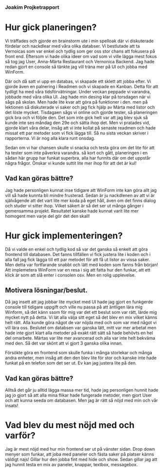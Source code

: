 ### Joakim Projketrapport

# Hur gick planeringen?
Vi träffades och gjorde en brainstorm ute i min spelloak där vi diskuterade fördelar och nackdlear med våra olika databser. Vi bestlutade att ta Vernoicas som var enkel och tydlig som ger oss stor chans att fokusera på front end. 
Eftersom vi hade olika ideer om vad som vi ville lägga mest fokus så tog jag User, Anna-Märta Restaurant och Vernonica Backend. Jag hade redan gjort en console så tänkte jag vill träna mer på UI och jobba med WinForm. 

Där och då satt vi upp en databas, vi skapade ett sklett att jobba efter. Vi gjorde även en palnering i Readmen och vi skapade en Kanban. Detta för att tydligt ha med våra tidsförvätningar. 
Under veckan peppade vi varandra, jobbade med våra olika UI. Jag hade min desing klar på torsdagen när vi sågs på skolan. Men hade lite kvar att göra på funktioner i den. 
men på lektionen så diskuterade vi saker och jag fick hjälp av Märta med listor och det löste mycket. 
Tisdagaen sågs vi online och gjorde tester, så planeringen gick bra och vi följde den. Det som inte gick helt var att jag blev sjuk så kunde inte ses måndag den 29e och sätta ihop det. Men vi pratades vid, gjorde klart våra delar, insåg att vi inte kollat på senaste readmen och hade missat ett par metoder som vi fick lägga till. 
Så nu sista veckan skriver i rapporterna. Vi är nog alla klara runt onsdag. 

Sedan om vi har chansen skulle vi snacka och testa göra om det lite för att ha tester som inte påverkra varandra.
så kort och gått, planeringen i en sådan här grupp har funkat superbra, alla har funnits där om det uppstår några frågor. Önskar vi kunde suttit lite mer ihop för att det är kul!

## Vad kan göras bättre?
Jag hade personligen kunnat inse tidigare att WinForm inte kan göra allt jag vill så hade kunnta bli mindre frusterad. Sedan är ju nackdlenen av att vi är självågende att det vart lite mer koda på eget håll, även om det finns dialog och studer vi sitter ihop. Vilket säkert är så det ser ut många gånger i gemensamma projekt. 
Resultatet kanske hade kunnat varit lite mer homogent men varje del gör det den skall! 

# Hur gick implementeringen? 
Då vi valde en enkel och tydlig kod så var det ganska så enkelt att göra frontend till databasen. Det fanns tillfällen vi fick justera lite i koden och i alla fall jag fick lägga till ett par metodet för att få ut listor av vissa saker. Men detta var fortfarande snabbt och lätt med koden som fanns från början! 
Att implemetera WinForm var en resa i sig att fatta hur den funkar, att ett klick är som att slå enter i consolen osv. Men en rolig upplevelse. 

## Motivera lösningar/beslut. 
Då jag insett att jag jobbar lite mycket med UI hade jag gjort en funkgerde console till tidigare uppgift och ville nu passa på att äntligen lära mig Winform, så det känn ssom för mig var det ett beslut som var rätt, lärde mig mycket nytt på detta. Vi lät alla välja sitt eget så det blev en mix vilket känns helt rätt. Alla kunde göra något de var nöjda med och som var med något vi vill lära oss. 
Beslutet om databsen var ganska lätt, mitt var mer arbetat men hade inte gjort klart alla metoder på exakt rätt sätt så hade behövts en hel del omarbete. Märtas var lite mer avancerad och alla var inte helt bekväma med den. Så det var skönt att vi gjort 3 ganska olika innan. 

Försökte göra en frontend som skulle funka i många storlekar och många andra enheter, men insåg att den den blev lite för stor och kanske inte hade funkat på en telefon som det ser ut. Ev kan jag justera lite på den. 

## Vad kan göras bättre?
Alltså det går ju alltid lägga massa mer tid, hade jag personligen hunnit hade jag jo gjort så att alla mina flikar hade fungerade metoder, men gjort User och att kunna seeda om databasen. Men jag är rätt så nöjd med min och vår insats! 

# Vad blev du mest nöjd med och varför?
Jag är mest nöjd med hur min frontend ser ut på vänster sidan. Drop down menyer som funkar, att joba med paneler och fästa saker på platser känns väldigt najs! 
Gillar hur den jobba fint med hide och show. Sedan gillar jag att jag hunnit testa en mix av paneler, knappar, textbox, messagebox. 
